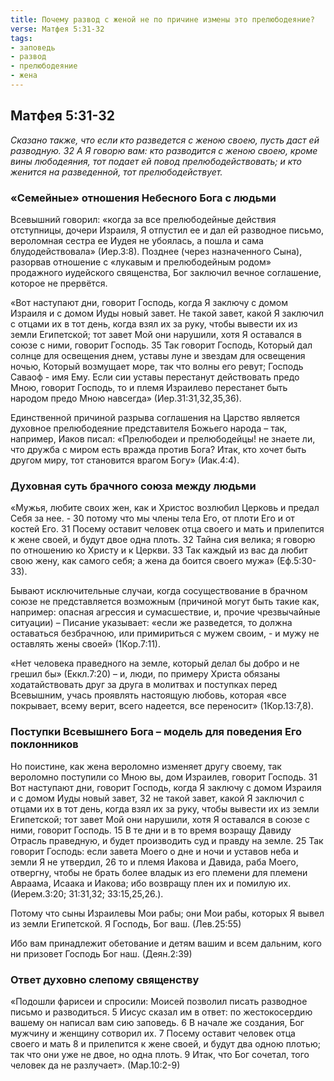 ```yaml
---
title: Почему развод с женой не по причине измены это прелюбодеяние?
verse: Матфея 5:31-32
tags: 
- заповедь
- развод
- прелюбодеяние
- жена
---
```


## Матфея 5:31-32

*Сказано также, что если кто разведется с женою своею, пусть даст ей разводную. 32 А Я говорю вам: кто разводится с женою своею, кроме вины любодеяния, тот подает ей повод прелюбодействовать; и кто женится на разведенной, тот прелюбодействует.*

### «Семейные» отношения Небесного Бога с людьми

Всевышний говорил: «когда за все прелюбодейные действия отступницы, дочери Израиля, Я отпустил ее и дал ей разводное письмо, вероломная сестра ее Иудея не убоялась, а пошла и сама блудодействовала» (Иер.3:8). 
Позднее (через назначенного Сына), разорвав отношение с «лукавым и прелюбодейным родом» продажного иудейского священства, Бог заключил вечное соглашение, которое не прервётся. 

«Вот наступают дни, говорит Господь, когда Я заключу с домом Израиля и с домом Иуды новый завет. Не такой завет, какой Я заключил с отцами их в тот день, когда взял их за руку, чтобы вывести их из земли Египетской; тот завет Мой они нарушили, хотя Я оставался в союзе с ними, говорит Господь. 35 Так говорит Господь, Который дал солнце для освещения днем, уставы луне и звездам для освещения ночью, Который возмущает море, так что волны его ревут; Господь Саваоф - имя Ему. Если сии уставы перестанут действовать предо Мною, говорит Господь, то и племя Израилево перестанет быть народом предо Мною навсегда» (Иер.31:31,32,35,36). 

Единственной причиной разрыва соглашения на Царство является духовное прелюбодеяние представителя Божьего народа – так, например, Иаков писал: «Прелюбодеи и прелюбодейцы! не знаете ли, что дружба с миром есть вражда против Бога? Итак, кто хочет быть другом миру, тот становится врагом Богу» (Иак.4:4). 

### Духовная суть брачного союза между людьми

«Мужья, любите своих жен, как и Христос возлюбил Церковь и предал Себя за нее. - 30 потому что мы члены тела Его, от плоти Его и от костей Его. 31 Посему оставит человек отца своего и мать и прилепится к жене своей, и будут двое одна плоть. 32 Тайна сия велика; я говорю по отношению ко Христу и к Церкви. 33 Так каждый из вас да любит свою жену, как самого себя; а жена да боится своего мужа» (Еф.5:30-33). 

Бывают исключительные случаи, когда сосуществование в брачном союзе не представляется возможным (причиной могут быть такие как, например: опасная агрессия и сумасшествие, и, прочие чрезвычайные ситуации) – Писание указывает: «если же разведется, то должна оставаться безбрачною, или примириться с мужем своим, - и мужу не оставлять жены своей» (1Кор.7:11). 

«Нет человека праведного на земле, который делал бы добро и не грешил бы» (Еккл.7:20) – и, люди, по примеру Христа обязаны ходатайствовать друг за друга в молитвах и поступках перед Всевышним, учась проявлять настоящую любовь, которая «все покрывает, всему верит, всего надеется, все переносит» (1Кор.13:7,8). 


### Поступки Всевышнего Бога – модель для поведения Его поклонников

Но поистине, как жена вероломно изменяет другу своему, так вероломно поступили со Мною вы, дом Израилев, говорит Господь. 31 Вот наступают дни, говорит Господь, когда Я заключу с домом Израиля и с домом Иуды новый завет, 32 не такой завет, какой Я заключил с отцами их в тот день, когда взял их за руку, чтобы вывести их из земли Египетской; тот завет Мой они нарушили, хотя Я оставался в союзе с ними, говорит Господь. 15 В те дни и в то время возращу Давиду Отрасль праведную, и будет производить суд и правду на земле. 25 Так говорит Господь: если завета Моего о дне и ночи и уставов неба и земли Я не утвердил, 26 то и племя Иакова и Давида, раба Моего, отвергну, чтобы не брать более владык из его племени для племени Авраама, Исаака и Иакова; ибо возвращу плен их и помилую их. (Иерем.3:20; 31:31,32; 33:15,25,26.). 

Потому что сыны Израилевы Мои рабы; они Мои рабы, которых Я вывел из земли Египетской. Я Господь, Бог ваш. (Лев.25:55) 

Ибо вам принадлежит обетование и детям вашим и всем дальним, кого ни призовет Господь Бог наш. (Деян.2:39)

### Ответ духовно слепому священству

«Подошли фарисеи и спросили: Моисей позволил писать разводное письмо и разводиться. 5 Иисус сказал им в ответ: по жестокосердию вашему он написал вам сию заповедь. 6 В начале же создания, Бог мужчину и женщину сотворил их. 7 Посему оставит человек отца своего и мать 8 и прилепится к жене своей, и будут два одною плотью; так что они уже не двое, но одна плоть. 9 Итак, что Бог сочетал, того человек да не разлучает». (Мар.10:2-9)